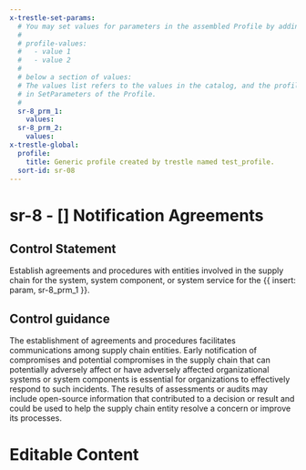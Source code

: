 ```yaml
---
x-trestle-set-params:
  # You may set values for parameters in the assembled Profile by adding
  #
  # profile-values:
  #   - value 1
  #   - value 2
  #
  # below a section of values:
  # The values list refers to the values in the catalog, and the profile-values represent values
  # in SetParameters of the Profile.
  #
  sr-8_prm_1:
    values:
  sr-8_prm_2:
    values:
x-trestle-global:
  profile:
    title: Generic profile created by trestle named test_profile.
  sort-id: sr-08
---
```


# sr-8 - \[\] Notification Agreements

## Control Statement

Establish agreements and procedures with entities involved in the supply chain for the system, system component, or system service for the {{ insert: param, sr-8_prm_1 }}.

## Control guidance

The establishment of agreements and procedures facilitates communications among supply chain entities. Early notification of compromises and potential compromises in the supply chain that can potentially adversely affect or have adversely affected organizational systems or system components is essential for organizations to effectively respond to such incidents. The results of assessments or audits may include open-source information that contributed to a decision or result and could be used to help the supply chain entity resolve a concern or improve its processes.

# Editable Content

<!-- Make additions and edits below -->
<!-- The above represents the contents of the control as received by the profile, prior to additions. -->
<!-- If the profile makes additions to the control, they will appear below. -->
<!-- The above markdown may not be edited but you may edit the content below, and/or introduce new additions to be made by the profile. -->
<!-- If there is a yaml header at the top, parameter values may be edited. Use --set-parameters to incorporate the changes during assembly. -->
<!-- The content here will then replace what is in the profile for this control, after running profile-assemble. -->
<!-- The current profile has no added parts for this control, but you may add new ones here. -->
<!-- Each addition must have a heading either of the form ## Control my_addition_name -->
<!-- or ## Part a. (where the a. refers to one of the control statement labels.) -->
<!-- "## Control" parts are new parts added after the statement part. -->
<!-- "## Part" parts are new parts added into the top-level statement part with that label. -->
<!-- Subparts may be added with nested hash levels of the form ### My Subpart Name -->
<!-- underneath the parent ## Control or ## Part being added -->
<!-- See https://ibm.github.io/compliance-trestle/tutorials/ssp_profile_catalog_authoring/ssp_profile_catalog_authoring for guidance. -->
